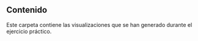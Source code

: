 ## Contenido

Este carpeta contiene las visualizaciones que se han generado durante el ejercicio práctico.
